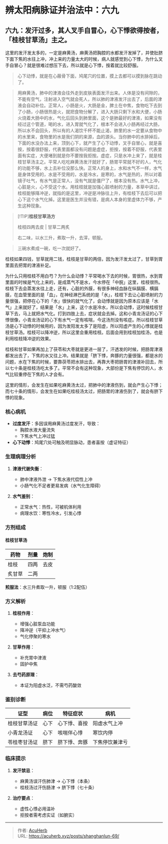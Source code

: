 # 辨太阳病脉证并治法中：六九


## 六九：发汗过多，其人叉手自冒心，心下悸欲得按者，「桂枝甘草汤」主之。

<!--more-->

这里的发汗发太多的，一定是麻黄汤，麻黄汤把胸腔的水都发汗发掉了，并使肚脐下面下焦的水往上冲，冲上来的力量太大的时候，病人就感觉到心下悸，为什么叉手自冒心？就是很难过想压下去，所以就是心下悸，按着就比较舒服。

> 心下动悸，就是在心蔽骨下面，鸠尾穴的位置，摸上去都可以摸到脉在跳动了。

> 用麻黄汤，肺中的津液会往外走到皮肤表面发汗出来。人体是没有间隙的，不能有空气，注射进入空气就会死人，所以肺的津液发汗出去了，后面的津液会自动补位。正常人，小肠是火，大肠是金，脾土在中焦，食物吃下去到了小肠，小肠很热是火，就把食物分解了，进入大肠只剩下水和大便，小肠火烧着大肠中的水，气化后回头到肺里面，这个是肺最好的津液，如果没有经过这个管道，喝的水，进入胃就气化了，根本不会进入小肠再经过大肠，所以水不会回头，所以有的人渴饮千杯不能止渴，肺里的水一定要从食物中的水里来，食物里的水是我们阴的来源，血的源头。当你肺中的水排掉后，下面的水没办法上来，顶到心下，就产生了心下动悸，叉手自冒心，就是喜按，按着很舒服，代表里面都没有问题是虚症，拒按，按着不舒服，代表里面有实症，大便堵到就是你不要按我拒按。虚症，只是水冲上来了，就是桂枝甘草汤主之。平常人吃吃麻黄汤发汗就好了，肠胃平常就不好的人，气化的功能不够，水上去补位没那么快。正常人的身上，水和水气不一样，水气是身体受用的，水是不受用的，水是冷水，是寒的，水气是热的，所以对着镜子吐气，有水气是正常人，没有气就是僵尸了，根本没有热。水气上冲，心脏是火，心不受这个水。用桂枝就是加强心脏喷射的力量，本草中讲过，桂枝能够降冲逆，就指的是这里，冲逆是冲脉往上升，有桂枝下去后可以把心下这个水气化掉。这里是医生并没有错，是病人本身的里虚体力不够，产生这种现象。

> [!TIP]**桂枝甘草汤方**
>
> 桂枝四两去皮 | 甘草二两炙
>
> 右二味，以水三升，煮取一升，去滓，顿服。

> 三碗水煮成一碗，吃一次就好了。

桂枝如果四钱，甘草就用二钱，桂枝是甘草的两倍，因为发汗发太过了，甘草到胃里面去把胃的津液补足。

为什么只用桂枝不用白芍？为什么会动悸？平常喝水下去的时候，胃很热，水到胃里面的时候是气化上来的，是成蒸气不是水，今水停在「中脘」这里，桂枝很热。桂枝下去会蒸发水往上走，还有，心脏的外膜，有很多神经血脉在纵膈膜、横膈膜，在血管里面的是「血」，在神经淋巴系统的是「水」，桂枝下去让心脏喷射的力量很强，把停在心下的「水」很快的就气化了，会动悸就是因为原本应该是「水气」上来就好了，结果是「水」上来，这个水是冷水，所以会动悸，这时候桂枝甘草下去，马上就把水气化。打到四肢上去，症状就会去掉。这和小青龙汤证的心下悸很像，小青龙汤证的心下有水气一定有咳喘，今这汤剂没有咳症。所以桂枝甘草汤是心下动悸的时候用的，因为发阳发太多了是阳虚，所以阳虚产生的心悸就是桂枝甘草汤。桂枝可以降冲逆，所以这里会重用桂枝。后面会用到桂枝加桂汤，也是利用桂枝降冲逆的效果。

桂枝和甘草如果再加上了茯苓和大枣就是更进一层了，汗透发的时候，把肠胃津液都发出去了，下焦的水又往上冲。结果就是「脐下悸，奔豚的力量很强，都是水的问题，水在下焦的时候，要靠茯苓把水排出去，再靠大枣把肠胃的津液补回去，所以七十条是桂枝汤吃太多了。平常不会有这种现象，大部份是下焦有停饮的人，水气比较重停在下焦的人才会有。

这里的情形，会发生在如果吃麻黄汤太过，把肺中的津液伤到，就会产生心下悸；而七十条的情形，会发生在如果吃桂枝汤太过，把肠胃的津液伤到了，就会有脐下悸的现象。

### 核心病机
- **过度发汗**：多因误用麻黄汤过度发汗，导致：
  - 胸腔水液大量流失
  - 下焦水气上冲过猛
- **心下动悸**：鸠尾穴处可触及明显脉动，患者喜按（虚证特征）

### 生理病理分析
1. **津液代谢失衡**：
   - 肺中津液外泄 → 下焦水液代偿性上冲
   - 小肠气化不足者更易发病（水气化生障碍）

2. **水气鉴别**：
   - 正常水气：热性，可被机体利用
   - 病理水饮：寒性冷水，引发心悸

### 方剂组成
#### 桂枝甘草汤
| 药物       | 剂量   | 炮制   |
|------------|--------|--------|
| 桂枝       | 四两   | 去皮   |
| 炙甘草     | 二两   |        |

**煎服法**：水三升煮取一升，顿服（1:2配伍）

### 方义解析
1. **桂枝作用**：
   - 增强心脏泵血功能
   - 降冲逆（平抑上冲水气）
   - 气化停聚的寒水

2. **甘草作用**：
   - 补充胃中津液
   - 固护中焦

3. **去芍药原理**：
   - 本证为阳虚水泛，不需芍药酸敛

### 鉴别诊断
| 证型         | 病位     | 特征症状       | 病机               |
|--------------|----------|----------------|--------------------|
| 桂枝甘草汤证 | 心下     | 心下悸、喜按   | 阳虚水气上冲       |
| 小青龙汤证   | 心下     | 咳喘伴心悸     | 寒饮内停           |
| 苓桂枣甘汤证 | 脐下     | 脐下悸、奔豚   | 下焦停饮兼津亏     |

### 临床提示
1. **发汗禁忌**：
   - 麻黄汤误汗伤肺津 → 心下悸（本条）
   - 桂枝汤过汗伤肠津 → 脐下悸（七十条）

2. **治疗要点**：
   - 虚性心悸必用温补
   - 拒按者需考虑实证（如腑实）



---

> 作者: [AcuHerb](https://acuherb.xyz)  
> URL: https://acuherb.xyz/posts/shanghanlun-69/  

